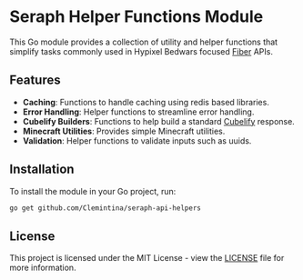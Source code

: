 # Seraph Helper Functions Module

This Go module provides a collection of utility and helper functions that simplify tasks commonly used in Hypixel Bedwars focused [Fiber](http://gofiber.io) APIs.

## Features

- **Caching**: Functions to handle caching using redis based libraries.
- **Error Handling**: Helper functions to streamline error handling.
- **Cubelify Builders**: Functions to help build a standard [Cubelify](http://cubelify.com/docs/overlay/features/anti-sniper/custom) response.
- **Minecraft Utilities**: Provides simple Minecraft utilities.
- **Validation**: Helper functions to validate inputs such as uuids.

## Installation

To install the module in your Go project, run:

```bash
go get github.com/Clemintina/seraph-api-helpers
```

## License

This project is licensed under the MIT License - view the [LICENSE](LICENSE) file for more information.
